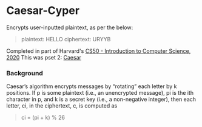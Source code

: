 # Caesar-Cyper
Encrypts user-inputted plaintext, as per the below:

>plaintext:  HELLO
>ciphertext: URYYB

Completed in part of Harvard's [CS50 - Introduction to Computer Science, 2020](https://cs50.harvard.edu/x/2020/)
This was pset 2: [Caesar](https://cs50.harvard.edu/x/2020/psets/2/caesar/)

### Background
Caesar’s algorithm encrypts messages by “rotating” each letter by k positions. If p is some plaintext (i.e., an unencrypted message), pi is the ith character in p, and k is a secret key (i.e., a non-negative integer), then each letter, ci, in the ciphertext, c, is computed as
> ci = (pi + k) % 26
